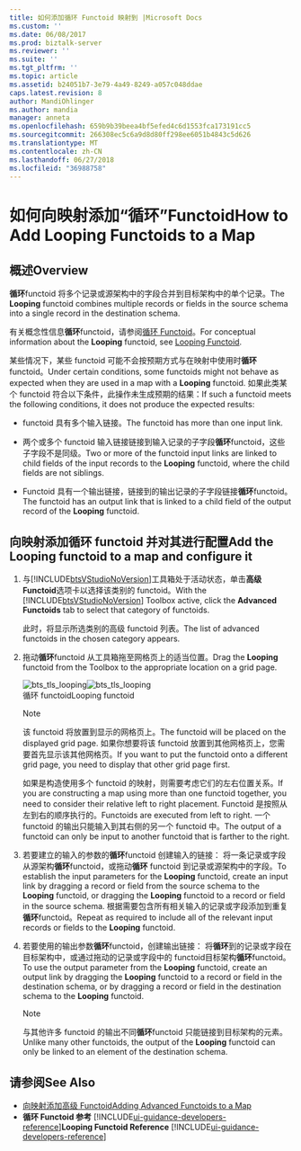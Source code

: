 ```yaml
---
title: 如何添加循环 Functoid 映射到 |Microsoft Docs
ms.custom: ''
ms.date: 06/08/2017
ms.prod: biztalk-server
ms.reviewer: ''
ms.suite: ''
ms.tgt_pltfrm: ''
ms.topic: article
ms.assetid: b24051b7-3e79-4a49-8249-a057c048ddae
caps.latest.revision: 8
author: MandiOhlinger
ms.author: mandia
manager: anneta
ms.openlocfilehash: 659b9b39beea4bf5efed4c6d1553fca173191cc5
ms.sourcegitcommit: 266308ec5c6a9d8d80ff298ee6051b4843c5d626
ms.translationtype: MT
ms.contentlocale: zh-CN
ms.lasthandoff: 06/27/2018
ms.locfileid: "36988758"
---
```

# <a name="how-to-add-looping-functoids-to-a-map"></a><span data-ttu-id="1ade5-102">如何向映射添加“循环”Functoid</span><span class="sxs-lookup"><span data-stu-id="1ade5-102">How to Add Looping Functoids to a Map</span></span>

## <a name="overview"></a><span data-ttu-id="1ade5-103">概述</span><span class="sxs-lookup"><span data-stu-id="1ade5-103">Overview</span></span>
<span data-ttu-id="1ade5-104">**循环**functoid 将多个记录或源架构中的字段合并到目标架构中的单个记录。</span><span class="sxs-lookup"><span data-stu-id="1ade5-104">The **Looping** functoid combines multiple records or fields in the source schema into a single record in the destination schema.</span></span>  

 <span data-ttu-id="1ade5-105">有关概念性信息**循环**functoid，请参阅[循环 Functoid](../core/looping-functoid.md)。</span><span class="sxs-lookup"><span data-stu-id="1ade5-105">For conceptual information about the **Looping** functoid, see [Looping Functoid](../core/looping-functoid.md).</span></span>  

 <span data-ttu-id="1ade5-106">某些情况下，某些 functoid 可能不会按预期方式与在映射中使用时**循环**functoid。</span><span class="sxs-lookup"><span data-stu-id="1ade5-106">Under certain conditions, some functoids might not behave as expected when they are used in a map with a **Looping** functoid.</span></span> <span data-ttu-id="1ade5-107">如果此类某个 functoid 符合以下条件，此操作未生成预期的结果：</span><span class="sxs-lookup"><span data-stu-id="1ade5-107">If such a functoid meets the following conditions, it does not produce the expected results:</span></span>  

-   <span data-ttu-id="1ade5-108">functoid 具有多个输入链接。</span><span class="sxs-lookup"><span data-stu-id="1ade5-108">The functoid has more than one input link.</span></span>  

-   <span data-ttu-id="1ade5-109">两个或多个 functoid 输入链接链接到输入记录的子字段**循环**functoid，这些子字段不是同级。</span><span class="sxs-lookup"><span data-stu-id="1ade5-109">Two or more of the functoid input links are linked to child fields of the input records to the **Looping** functoid, where the child fields are not siblings.</span></span>  

-   <span data-ttu-id="1ade5-110">Functoid 具有一个输出链接，链接到的输出记录的子字段链接**循环**functoid。</span><span class="sxs-lookup"><span data-stu-id="1ade5-110">The functoid has an output link that is linked to a child field of the output record of the **Looping** functoid.</span></span>  

## <a name="add-the-looping-functoid-to-a-map-and-configure-it"></a><span data-ttu-id="1ade5-111">向映射添加循环 functoid 并对其进行配置</span><span class="sxs-lookup"><span data-stu-id="1ade5-111">Add the Looping functoid to a map and configure it</span></span>  

1. <span data-ttu-id="1ade5-112">与[!INCLUDE[btsVStudioNoVersion](../includes/btsvstudionoversion-md.md)]工具箱处于活动状态，单击**高级 Functoid**选项卡以选择该类别的 functoid。</span><span class="sxs-lookup"><span data-stu-id="1ade5-112">With the [!INCLUDE[btsVStudioNoVersion](../includes/btsvstudionoversion-md.md)] Toolbox active, click the **Advanced Functoids** tab to select that category of functoids.</span></span>  

    <span data-ttu-id="1ade5-113">此时，将显示所选类别的高级 functoid 列表。</span><span class="sxs-lookup"><span data-stu-id="1ade5-113">The list of advanced functoids in the chosen category appears.</span></span>  

2. <span data-ttu-id="1ade5-114">拖动**循环**functoid 从工具箱拖至网格页上的适当位置。</span><span class="sxs-lookup"><span data-stu-id="1ade5-114">Drag the **Looping** functoid from the Toolbox to the appropriate location on a grid page.</span></span>  

    <span data-ttu-id="1ade5-115">![](../core/media/bts-tls-looping.gif "bts_tls_looping")</span><span class="sxs-lookup"><span data-stu-id="1ade5-115">![](../core/media/bts-tls-looping.gif "bts_tls_looping")</span></span>  
   <span data-ttu-id="1ade5-116">循环 functoid</span><span class="sxs-lookup"><span data-stu-id="1ade5-116">Looping functoid</span></span>  

   > [!NOTE]
   >  <span data-ttu-id="1ade5-117">该 functoid 将放置到显示的网格页上。</span><span class="sxs-lookup"><span data-stu-id="1ade5-117">The functoid will be placed on the displayed grid page.</span></span> <span data-ttu-id="1ade5-118">如果你想要将该 functoid 放置到其他网格页上，您需要首先显示该其他网格页。</span><span class="sxs-lookup"><span data-stu-id="1ade5-118">If you want to put the functoid onto a different grid page, you need to display that other grid page first.</span></span>  
   > 
   >  <span data-ttu-id="1ade5-119">如果是构造使用多个 functoid 的映射，则需要考虑它们的左右位置关系。</span><span class="sxs-lookup"><span data-stu-id="1ade5-119">If you are constructing a map using more than one functoid together, you need to consider their relative left to right placement.</span></span> <span data-ttu-id="1ade5-120">Functoid 是按照从左到右的顺序执行的。</span><span class="sxs-lookup"><span data-stu-id="1ade5-120">Functoids are executed from left to right.</span></span> <span data-ttu-id="1ade5-121">一个 functoid 的输出只能输入到其右侧的另一个 functoid 中。</span><span class="sxs-lookup"><span data-stu-id="1ade5-121">The output of a functoid can only be input to another functoid that is farther to the right.</span></span>  

3. <span data-ttu-id="1ade5-122">若要建立的输入的参数的**循环**functoid 创建输入的链接： 将一条记录或字段从源架构**循环**functoid，或拖动**循环** functoid 到记录或源架构中的字段。</span><span class="sxs-lookup"><span data-stu-id="1ade5-122">To establish the input parameters for the **Looping** functoid, create an input link by dragging a record or field from the source schema to the **Looping** functoid, or dragging the **Looping** functoid to a record or field in the source schema.</span></span> <span data-ttu-id="1ade5-123">根据需要包含所有相关输入的记录或字段添加到重复**循环**functoid。</span><span class="sxs-lookup"><span data-stu-id="1ade5-123">Repeat as required to include all of the relevant input records or fields to the **Looping** functoid.</span></span>  

4. <span data-ttu-id="1ade5-124">若要使用的输出参数**循环**functoid，创建输出链接： 将**循环**到的记录或字段在目标架构中，或通过拖动的记录或字段中的 functoid目标架构**循环**functoid。</span><span class="sxs-lookup"><span data-stu-id="1ade5-124">To use the output parameter from the **Looping** functoid, create an output link by dragging the **Looping** functoid to a record or field in the destination schema, or by dragging a record or field in the destination schema to the **Looping** functoid.</span></span>  

   > [!NOTE]
   >  <span data-ttu-id="1ade5-125">与其他许多 functoid 的输出不同**循环**functoid 只能链接到目标架构的元素。</span><span class="sxs-lookup"><span data-stu-id="1ade5-125">Unlike many other functoids, the output of the **Looping** functoid can only be linked to an element of the destination schema.</span></span>  

## <a name="see-also"></a><span data-ttu-id="1ade5-126">请参阅</span><span class="sxs-lookup"><span data-stu-id="1ade5-126">See Also</span></span>  
- [<span data-ttu-id="1ade5-127">向映射添加高级 Functoid</span><span class="sxs-lookup"><span data-stu-id="1ade5-127">Adding Advanced Functoids to a Map</span></span>](../core/adding-advanced-functoids-to-a-map.md)   
- <span data-ttu-id="1ade5-128">**循环 Functoid 参考** [!INCLUDE[ui-guidance-developers-reference](../includes/ui-guidance-developers-reference.md)]</span><span class="sxs-lookup"><span data-stu-id="1ade5-128">**Looping Functoid Reference** [!INCLUDE[ui-guidance-developers-reference](../includes/ui-guidance-developers-reference.md)]</span></span>
